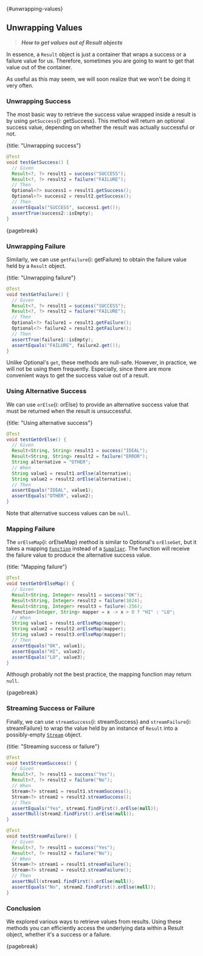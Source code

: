 
{#unwrapping-values}
## Unwrapping Values

> ***How to get values out of Result objects***

In essence, a `Result` object is just a container that wraps a success or a failure value for us. Therefore, sometimes you are going to want to get that value out of the container.

As useful as this may seem, we will soon realize that we won't be doing it very often.


### Unwrapping Success

The most basic way to retrieve the success value wrapped inside a result is by using `getSuccess`{i: getSuccess}. This method will return an optional success value, depending on whether the result was actually successful or not.

{title: "Unwrapping success"}
```java
@Test
void testGetSuccess() {
  // Given
  Result<?, ?> result1 = success("SUCCESS");
  Result<?, ?> result2 = failure("FAILURE");
  // Then
  Optional<?> success1 = result1.getSuccess();
  Optional<?> success2 = result2.getSuccess();
  // Then
  assertEquals("SUCCESS", success1.get());
  assertTrue(success2::isEmpty);
}
```

{pagebreak}


### Unwrapping Failure

Similarly, we can use `getFailure`{i: getFailure} to obtain the failure value held by a `Result` object.

{title: "Unwrapping failure"}
```java
@Test
void testGetFailure() {
  // Given
  Result<?, ?> result1 = success("SUCCESS");
  Result<?, ?> result2 = failure("FAILURE");
  // Then
  Optional<?> failure1 = result1.getFailure();
  Optional<?> failure2 = result2.getFailure();
  // Then
  assertTrue(failure1::isEmpty);
  assertEquals("FAILURE", failure2.get());
}
```

Unlike Optional's `get`, these methods are null-safe. However, in practice, we will not be using them frequently. Especially, since there are more convenient ways to get the success value out of a result.


### Using Alternative Success

We can use `orElse`{i: orElse} to provide an alternative success value that must be returned when the result is unsuccessful.

{title: "Using alternative success"}
```java
@Test
void testGetOrElse() {
  // Given
  Result<String, String> result1 = success("IDEAL");
  Result<String, String> result2 = failure("ERROR");
  String alternative = "OTHER";
  // When
  String value1 = result1.orElse(alternative);
  String value2 = result2.orElse(alternative);
  // Then
  assertEquals("IDEAL", value1);
  assertEquals("OTHER", value2);
}
```

Note that alternative success values can be `null`.


### Mapping Failure

The `orElseMap`{i: orElseMap} method is similar to Optional's `orElseGet`, but it takes a mapping [`Function`](https://docs.oracle.com/en/java/javase/21/docs/api/java.base/java/util/function/Function.html) instead of a [`Supplier`](https://docs.oracle.com/en/java/javase/21/docs/api/java.base/java/util/function/Supplier.html). The function will receive the failure value to produce the alternative success value.

{title: "Mapping failure"}
```java
@Test
void testGetOrElseMap() {
  // Given
  Result<String, Integer> result1 = success("OK");
  Result<String, Integer> result2 = failure(1024);
  Result<String, Integer> result3 = failure(-256);
  Function<Integer, String> mapper = x -> x > 0 ? "HI" : "LO";
  // When
  String value1 = result1.orElseMap(mapper);
  String value2 = result2.orElseMap(mapper);
  String value3 = result3.orElseMap(mapper);
  // Then
  assertEquals("OK", value1);
  assertEquals("HI", value2);
  assertEquals("LO", value3);
}
```

Although probably not the best practice, the mapping function may return `null`.

{pagebreak}


### Streaming Success or Failure

Finally, we can use `streamSuccess`{i: streamSuccess} and `streamFailure`{i: streamFailure} to wrap the value held by an instance of `Result` into a possibly-empty [`Stream`](https://docs.oracle.com/en/java/javase/21/docs/api/java.base/java/util/stream/Stream.html) object.

{title: "Streaming success or failure"}
```java
@Test
void testStreamSuccess() {
  // Given
  Result<?, ?> result1 = success("Yes");
  Result<?, ?> result2 = failure("No");
  // When
  Stream<?> stream1 = result1.streamSuccess();
  Stream<?> stream2 = result2.streamSuccess();
  // Then
  assertEquals("Yes", stream1.findFirst().orElse(null));
  assertNull(stream2.findFirst().orElse(null));
}

@Test
void testStreamFailure() {
  // Given
  Result<?, ?> result1 = success("Yes");
  Result<?, ?> result2 = failure("No");
  // When
  Stream<?> stream1 = result1.streamFailure();
  Stream<?> stream2 = result2.streamFailure();
  // Then
  assertNull(stream1.findFirst().orElse(null));
  assertEquals("No", stream2.findFirst().orElse(null));
}
```


### Conclusion

We explored various ways to retrieve values from results. Using these methods you can efficiently access the underlying data within a Result object, whether it's a success or a failure.

{pagebreak}
